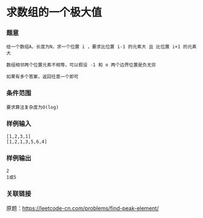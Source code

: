 # 求数组的一个极大值

### 题意
```
给一个数组A，长度为N，求一个位置 i ，要求比位置 i-1 的元素大 且 比位置 i+1 的元素大

数组相邻两个位置元素不相等，可以假设 -1 和 n 两个边界位置是负无穷

如果有多个答案，返回任意一个即可
```

### 条件范围
```
要求算法复杂度为O(log)
```

### 样例输入
```
[1,2,3,1]
[1,2,1,3,5,6,4]
```

### 样例输出
```
2
1或5
```

### 关联链接
原题：https://leetcode-cn.com/problems/find-peak-element/

